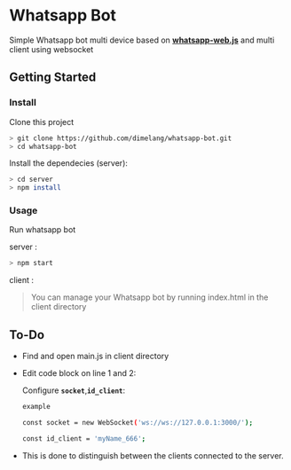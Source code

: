 # Whatsapp Bot

Simple Whatsapp bot multi device based on **[whatsapp-web.js](https://wwebjs.dev/)** and multi client using websocket

## Getting Started

### Install

Clone this project

```bash
> git clone https://github.com/dimelang/whatsapp-bot.git
> cd whatsapp-bot
```

Install the dependecies (server):

```bash
> cd server
> npm install
```

### Usage

Run whatsapp bot 

server :

```bash
> npm start
```

client :

> You can manage your Whatsapp bot by running index.html in the client directory

## To-Do

- Find and open main.js in client directory
- Edit code block on line 1 and 2:

    Configure __`socket`__,__`id_client`__:

    ```bash
    example

    const socket = new WebSocket('ws://ws://127.0.0.1:3000/');

    const id_client = 'myName_666';
    ```
- This is done to distinguish between the clients connected to the server.